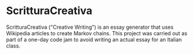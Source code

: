 # ScritturaCreativa
ScritturaCreativa ("Creative Writing") is an essay generator that uses Wikipedia articles to create Markov chains. This project was carried out as part of a one-day code jam to avoid writing an actual essay for an Italian class.
